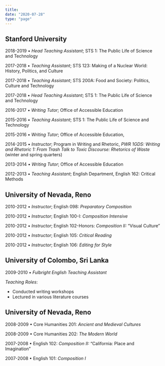 ```yaml
---
title:
date: "2020-07-28"
type: "page"
---
```


Stanford University
---
2018-2019 • _Head Teaching Assistant_; STS 1: The Public Life of Science and Technology

2017-2018 • _Teaching Assistant_; STS 123: Making of a Nuclear World: History, Politics, and Culture

2017-2018 • _Teaching Assistant_; STS 200A: Food and Society: Politics, Culture and Technology

2017-2018 • _Head Teaching Assistant_; STS 1: The Public Life of Science and Technology

2016-2017 • _Writing Tutor_; Office of Accessible Education

2015-2016 • _Teaching Assistant_; STS 1: The Public Life of Science and Technology

2015-2016 • _Writing Tutor_; Office of Accessible Education,

2014-2015 • _Instructor_; Program in Writing and Rhetoric, _PWR 1GDS: Writing and Rhetoric 1: From Trash Talk to Toxic Discourse: Rhetorics of Waste_ (winter and spring quarters)

2013-2014 • _Writing Tutor_; Office of Accessible Education

2012-2013 • _Teaching Assistant_; English Department, English 162: Critical Methods

University of Nevada, Reno
---

2010-2012 • _Instructor_; English 098: _Preparatory Composition_

2010-2012 • _Instructor_; English 100-I: _Composition Intensive_

2010-2012 • _Instructor_; English 102-Honors: _Composition II:_ “Visual Culture”

2010-2012 • _Instructor_; English 105: _Critical Reading_

2010-2012 • _Instructor_; English 106: _Editing for Style_


University of Colombo, Sri Lanka
---
2009-2010 • _Fulbright English Teaching Assistant_

_Teaching Roles_:
- Conducted writing workshops
- Lectured in various literature courses

University of Nevada, Reno
---

2008-2009 • Core Humanities 201: _Ancient and Medieval Cultures_

2008-2009 • Core Humanities 202: _The Modern World_

2007-2008 • English 102: _Composition II:_ “California: Place and Imagination”

2007-2008 • English 101: _Composition I_
